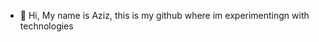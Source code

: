 - 👋 Hi, My name is Aziz, this is my github where im experimentingn with technologies

<!---
Azizstar1992/Azizstar1992 is a ✨ special ✨ repository because its `README.md` (this file) appears on your GitHub profile.
You can click the Preview link to take a look at your changes.
--->
